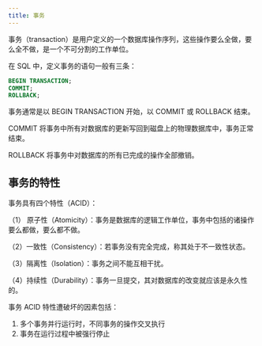 ```yaml
---
title: 事务
---
```


事务（transaction）是用户定义的一个数据库操作序列，这些操作要么全做，要么全不做，是一个不可分割的工作单位。

在 SQL 中，定义事务的语句一般有三条：

```sql
BEGIN TRANSACTION;
COMMIT;
ROLLBACK;
```

事务通常是以 BEGIN TRANSACTION 开始，以 COMMIT 或 ROLLBACK 结束。

COMMIT 将事务中所有对数据库的更新写回到磁盘上的物理数据库中，事务正常结束。

ROLLBACK 将事务中对数据库的所有已完成的操作全部撤销。

## 事务的特性

事务具有四个特性（ACID）：

（1） 原子性（Atomicity）：事务是数据库的逻辑工作单位，事务中包括的诸操作要么都做，要么都不做。

（2）一致性（Consistency）：若事务没有完全完成，称其处于不一致性状态。

（3）隔离性（Isolation）：事务之间不能互相干扰。

（4）持续性（Durability）：事务一旦提交，其对数据库的改变就应该是永久性的。

事务 ACID 特性遭破坏的因素包括：

1. 多个事务并行运行时，不同事务的操作交叉执行
2. 事务在运行过程中被强行停止
